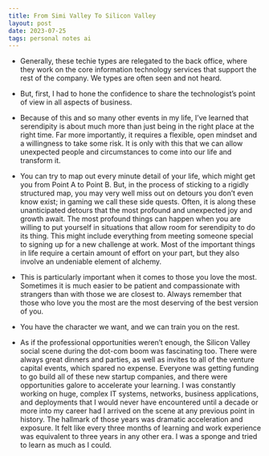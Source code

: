 ```yaml
---
title: From Simi Valley To Silicon Valley
layout: post
date: 2023-07-25
tags: personal notes ai
---
```

<ul><li><p class="body"><span>Generally, these techie types are relegated to the back office, where they work on the core information technology services that support the rest of the company. We types are often seen and not heard.</span></p></li><li><p class="body"><span>But, first, I had to hone the confidence to share the technologist’s point of view in all aspects of business.</span></p></li><li><p class="body"><span>Because of this and so many other events in my life, I’ve learned that serendipity is about much more than just being in the right place at the right time. Far more importantly, it requires a flexible, open mindset and a willingness to take some risk. It is only with this that we can allow unexpected people and circumstances to come into our life and transform it.</span></p></li><li><p class="body"><span>You can try to map out every minute detail of your life, which might get you from Point A to Point B. But, in the process of sticking to a rigidly structured map, you may very well miss out on detours you don’t even know exist; in gaming we call these side quests. Often, it is along these unanticipated detours that the most profound and unexpected joy and growth await. The most profound things can happen when you are willing to put yourself in situations that allow room for serendipity to do its thing. This might include everything from meeting someone special to signing up for a new challenge at work. Most of the important things in life require a certain amount of effort on your part, but they also involve an undeniable element of alchemy.</span></p></li><li><p class="body"><span>This is particularly important when it comes to those you love the most. Sometimes it is much easier to be patient and compassionate with strangers than with those we are closest to. Always remember that those who love you the most are the most deserving of the best version of you.</span></p></li><li><p class="body"><span>You have the character we want, and we can train you on the rest.</span></p></li><li><p class="body"><span>As if the professional opportunities weren’t enough, the Silicon Valley social scene during the dot-com boom was fascinating too. There were always great dinners and parties, as well as invites to all of the venture capital events, which spared no expense. Everyone was getting funding to go build all of these new startup companies, and there were opportunities galore to accelerate your learning. I was constantly working on huge, complex IT systems, networks, business applications, and deployments that I would never have encountered until a decade or more into my career had I arrived on the scene at any previous point in history. The hallmark of those years was dramatic acceleration and exposure. It felt like every three months of learning and work experience was equivalent to three years in any other era. I was a sponge and tried to learn as much as I could.</span></p></li></ul>